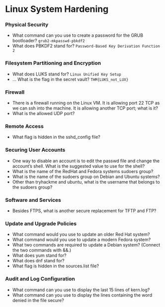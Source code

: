 # Linux System Hardening

### Physical Security
- What command can you use to create a password for the GRUB bootloader? `grub2-mkpasswd-pbkdf2`
- What does PBKDF2 stand for? `Password-Based Key Derivation Function 2`

### Filesystem Partitioning and Encryption
- What does LUKS stand for? `Linux Unified Key Setup`
- ... What is the flag in the secret vault? `THM{LUKS_not_LUX}`

### Firewall
- There is a firewall running on the Linux VM. It is allowing port 22 TCP as we can ssh into the machine. It is allowing another TCP port; what is it?
- What is the allowed UDP port?

### Remote Access
- What flag is hidden in the sshd_config file?

### Securing User Accounts
- One way to disable an account is to edit the passwd file and change the account’s shell. What is the suggested value to use for the shell?
- What is the name of the RedHat and Fedora systems sudoers group?
- What is the name of the sudoers group on Debian and Ubuntu systems?
- Other than tryhackme and ubuntu, what is the username that belongs to the sudoers group?

### Software and Services
- Besides FTPS, what is another secure replacement for TFTP and FTP?

### Update and Upgrade Policies
- What command would you use to update an older Red Hat system?
- What command would you use to update a modern Fedora system?
- What two commands are required to update a Debian system? (Connect the two commands with &&.)
- What does yum stand for?
- What does dnf stand for?
- What flag is hidden in the sources.list file?

### Audit and Log Configuration
- What command can you use to display the last 15 lines of kern.log?
- What command can you use to display the lines containing the word denied in the file secure?

